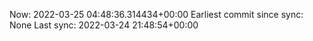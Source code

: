 Now: 2022-03-25 04:48:36.314434+00:00 Earliest commit since sync: None Last sync: 2022-03-24 21:48:54+00:00

